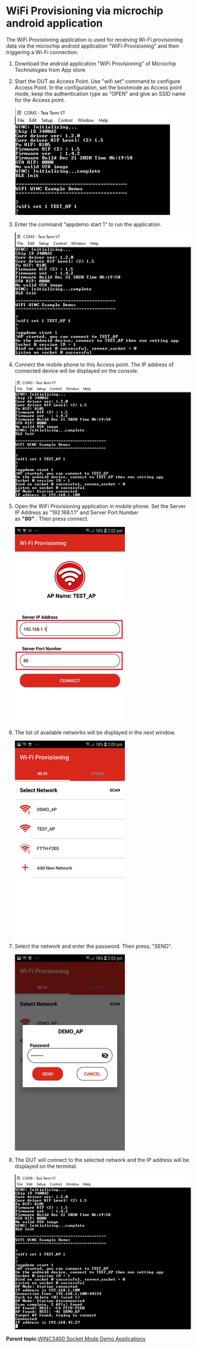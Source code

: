 # WiFi Provisioning via microchip android application

The WiFi Provisioning application is used for receiving Wi-Fi provisioning data via the microchip android application "WiFi-Provisioning" and then triggering a Wi-Fi connection.

1.  Download the android application "WiFi Provisioning" of Microchip Technologies from App store.

2.  Start the DUT as Access Point. Use "wifi set" command to configure Access Point. In the configuration, set the bootmode as Access point mode, keep the authentication type as "OPEN" and give an SSID name for the Access point.

    ![wifi_prov_app_set](GUID-5BD95E96-D466-4385-9ABC-1716FECD711E-low.png)

3.  Enter the command "appdemo start 1" to run the application.

    ![wifi_prov_app_start](GUID-CADC3BC8-097B-4C1A-A7AF-DE7B6C9EF20E-low.png)

4.  Connect the mobile phone to this Access point. The IP address of connected device will be displayed on the console.

    ![wifi_prov_app_connected](GUID-F061299C-2B05-46AE-8AC5-9760CEE193D4-low.png)

5.  Open the WiFi Provisioning application in mobile phone. Set the Server IP Address as "192.168.1.1" and Server Port Number<br />as **"80"** . Then press connect.

    ![wif_prov_app_1](GUID-98664D9F-0461-4B88-ADEC-1C73061A84FA-low.png)

6.  The list of available networks will be displayed in the next window.

    ![wif_prov_app_2](GUID-8A64E94D-7C9E-407F-AB19-3579BD61F5FB-low.png)

7.  Select the network and enter the password. Then press, "SEND".

    ![wifi_prov_app_3](GUID-E8939A99-A038-4DA8-A0A3-615522ACCBE1-low.png)

8.  The DUT will connect to the selected network and the IP address will be displayed on the terminal.

    ![wifi_prov_app](GUID-E69D277A-F1DE-49E3-8DC0-5C3E4883F067-low.png)


**Parent topic:**[WINC3400 Socket Mode Demo Applications](GUID-0F3F81B8-4EC2-400B-BA38-648D7FD12A61.md)

